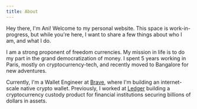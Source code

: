 ```yaml
---
title: About
---
```


Hey there, I'm Ani! Welcome to my personal website. This space is work-in-progress,
but while you're here, I want to share a few things about who I am, and what I do.

I am a strong proponent of freedom currencies. My mission in life is to do my part in the grand democratization
of money. I spent 5 years working in Paris, mostly on cryptocurrency-tech, and recently moved
to Bangalore for new adventures.

Currently, I'm a Wallet Engineer at [Brave](https://brave.com), where I'm building an internet-scale native crypto
wallet. Previously, I worked at [Ledger](https://ledger.com) building a cryptocurrency custody product for financial
institutions securing billions of dollars in assets.
